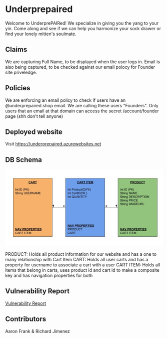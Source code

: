 # Underprepaired 
Welcome to UnderprePAIRed! We specialize in giving you the yang to your yin. Come along and see if we can help you harmonize your sock drawer or find your lonely mitten's soulmate.

## Claims
We are capturing Full Name, to be displayed when the user logs in. Email is also being captured, to be checked against our email polocy for Founder site priveledge.

## Policies
We are enforcing an email policy to check if users have an @underprepaired.shop email. We are calling these users "Founders". Only users that an email at that domain can access the secret /account/founder page (shh don't tell anyone)

## Deployed website
Visit https://underprepaired.azurewebsites.net

## DB Schema
![](/Underprepaired_DB.jpg)

PRODUCT: Holds all product information for our website and has a one to many relationship with Cart Item
CART: Holds all user carts and has a property for username to associate a cart with a user
CART ITEM: Holds all items that belong in carts, uses product id and cart id to make a composite key and has navigation properties for both

## Vulnerability Report
[Vulnerability Report](/vulnerability-report.md)

## Contributors
Aaron Frank & Richard Jimenez
